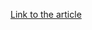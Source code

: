 [Link to the article](https://cybersecuritynews.com/lazarus-hackers-exploit-windows-and-macos-users/)
